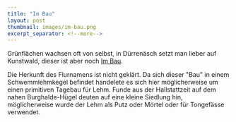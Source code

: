 ```yaml
---
title: "Im Bau"
layout: post
thumbnail: images/im-bau.png
excerpt_separator: <!--more-->
---
```


Grünflächen wachsen oft von selbst, in Dürrenäsch setzt man lieber auf Kunstwald, dieser ist aber noch [Im Bau](https://s.geo.admin.ch/epwd1oppmp0g).

Die Herkunft des Flurnamens ist nicht geklärt. Da sich dieser "Bau" in einem Schwemmlehmkegel befindet handelete es sich hier möglicherweise um einen primitiven Tagebau für Lehm. Funde aus der Hallstattzeit auf dem nahen Burghalde-Hügel deuten auf eine kleine Siedlung hin, möglicherweise wurde der Lehm als Putz oder Mörtel oder für Tongefässe verwendet.  

<!--more-->
